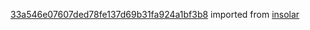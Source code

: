 [33a546e07607ded78fe137d69b31fa924a1bf3b8](https://github.com/insolar/insolar/commit/33a546e07607ded78fe137d69b31fa924a1bf3b8) imported from [insolar](https://github.com/insolar/insolar)
